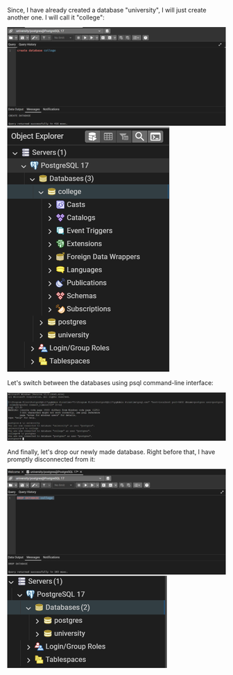 Since, I have already created a database "university", I will just create another one. I will call it "college":

![](attachment/196a8993d6965823f5f53aae5a8f76a7.png)
![](attachment/b6838fe572e0fc0316e5c8ba163300c9.png)

Let's switch between the databases using psql command-line interface:

![](attachment/3db20b8aca9f3963b5cad77757b85101.png)

And finally, let's drop our newly made database. Right before that, I have promptly disconnected from it:

![](attachment/e1fc41a9cee051449a1dd12c33c2173c.png)
![](attachment/5c8e7e3bf9144752e6657cb8e9797ee8.png)





